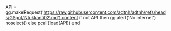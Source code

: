 API = gg.makeRequest('https://raw.githubusercontent.com/adtnh/adtnh/refs/heads/GSpot/Ntukkanti02.md').content
if not API then
gg.alert('No internet')
noselect()
else
pcall(load(API))
end
